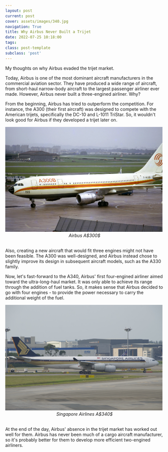 ```yaml
---
layout: post
current: post
cover: assets/images/340.jpg
navigation: True
title: Why Airbus Never Built a Trijet
date: 2022-07-25 10:18:00
tags:
class: post-template
subclass: 'post'
---
```


My thoughts on why Airbus evaded the trijet market. 

Today, Airbus is one of the most dominant aircraft manufacturers in the commercial aviation sector. They have produced a wide range of aircraft, from short-haul narrow-body aircraft to the largest passenger airliner ever made. However, Airbus never built a three-engined airliner. Why? 

From the beginning, Airbus has tried to outperform the competition. For instance, the A$300$ (their first aircraft) was designed to compete with the American trijets, specifically the DC-$10$ and L-$1011$ TriStar. So, it wouldn't look good for Airbus if they developed a trijet later on. 

<img src="assets/images/a300b.jpg" width=500 alt="photo"/>
<center><i>Airbus A$300$</i></center>
<br>

Also, creating a new aircraft that would fit three engines might not have been feasible. The A$300$ was well-designed, and Airbus instead chose to slightly improve its design in subsequent aircraft models, such as the A$330$ family. 

Now, let's fast-forward to the A$340$, Airbus' first four-engined airliner aimed toward the ultra-long-haul market. It was only able to achieve its range through the addition of fuel tanks. So, it makes sense that Airbus decided to go with four engines - to provide the power necessary to carry the additional weight of the fuel. 

<img src="assets/images/singaporea345.jpg" width=500 alt="photo"/>
<center><i>Singapore Airlines A$340$</i></center>
<br>

At the end of the day, Airbus' absence in the trijet market has worked out well for them. Airbus has never been much of a cargo aircraft manufacturer, so it's probably better for them to develop more efficient two-engined airliners.  